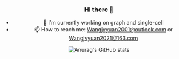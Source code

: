 <div align="center">
  
### Hi there 👋
- 🔭 I’m currently working on graph and single-cell
- 📫 How to reach me: [Wangjvyuan2001@outlook.com](mailto:Wangjvyuan2001@outlook.com) or [Wangjvyuan2021@163.com](mailto:Wangjvyuan2021@163.com)

![Anurag's GitHub stats](https://github-readme-stats.vercel.app/api?username=EternityJune25&hide=stars,prs&show_icons=true&theme=radical&include_all_commits=true&show_owner=true&rank_icon=github&count_private=true)

</div>
